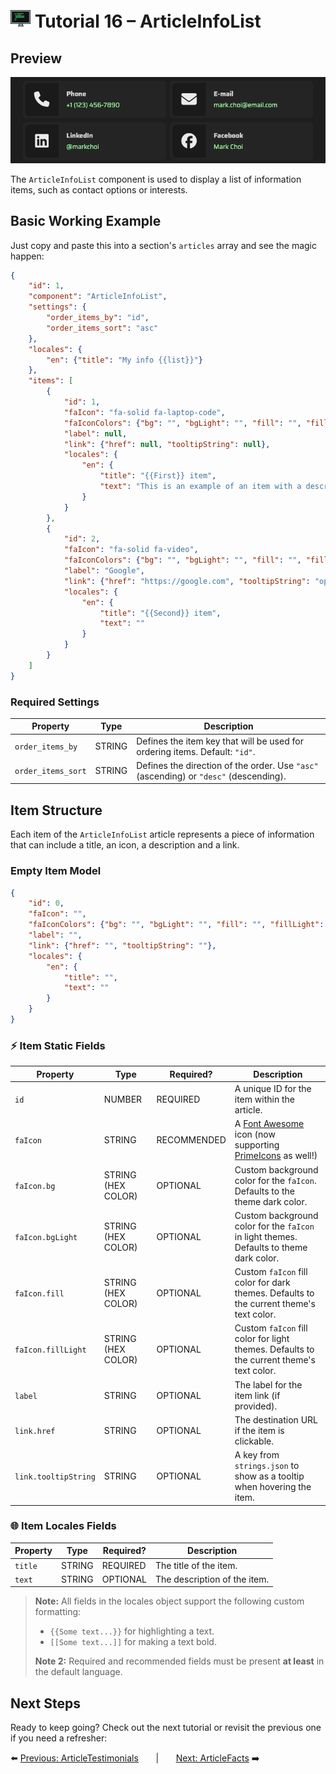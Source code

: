 # <img src="../assets/logo.png"> Tutorial 16 – ArticleInfoList

## Preview

![alt preview](../assets/article-info-list-preview.png)

The `ArticleInfoList` component is used to display a list of information items, such as contact options or interests.

## Basic Working Example

Just copy and paste this into a section's `articles` array and see the magic happen:

```json
{
    "id": 1,
    "component": "ArticleInfoList",
    "settings": {
        "order_items_by": "id",
        "order_items_sort": "asc"
    },
    "locales": {
        "en": {"title": "My info {{list}}"}
    },
    "items": [
        {
            "id": 1,
            "faIcon": "fa-solid fa-laptop-code",
            "faIconColors": {"bg": "", "bgLight": "", "fill": "", "fillLight": ""},
            "label": null,
            "link": {"href": null, "tooltipString": null},
            "locales": {
                "en": {
                    "title": "{{First}} item",
                    "text": "This is an example of an item with a description."
                }
            }
        },
        {
            "id": 2,
            "faIcon": "fa-solid fa-video",
            "faIconColors": {"bg": "", "bgLight": "", "fill": "", "fillLight": ""},
            "label": "Google",
            "link": {"href": "https://google.com", "tooltipString": "open_website"},
            "locales": {
                "en": {
                    "title": "{{Second}} item",
                    "text": ""
                }
            }
        }
    ]
}
```

### Required Settings

| Property                                 | Type    | Description                                                                           |
|------------------------------------------|---------|---------------------------------------------------------------------------------------|
| `order_items_by`                         | STRING  | Defines the item key that will be used for ordering items. Default: `"id"`.           |
| `order_items_sort`                       | STRING  | Defines the direction of the order. Use `"asc"` (ascending) or `"desc"` (descending). |

## Item Structure

Each item of the `ArticleInfoList` article represents a piece of information that can include a title, an icon, a description and a link.

### Empty Item Model
```json
{
    "id": 0,
    "faIcon": "",
    "faIconColors": {"bg": "", "bgLight": "", "fill": "", "fillLight": ""},
    "label": "",
    "link": {"href": "", "tooltipString": ""},
    "locales": {
        "en": {
            "title": "",
            "text": ""
        }
    }
}
```

### ⚡ Item Static Fields

| Property                | Type               | Required?   | Description                                                                                                                                          |
|-------------------------|--------------------|-------------|------------------------------------------------------------------------------------------------------------------------------------------------------|
| `id`                    | NUMBER             | REQUIRED    | A unique ID for the item within the article.                                                                                                         |
| `faIcon`                | STRING             | RECOMMENDED | A [Font Awesome](https://fontawesome.com/search?ic=free) icon (now supporting [PrimeIcons](https://www.primefaces.org/diamond/icons.xhtml) as well!) |
| `faIcon.bg`             | STRING (HEX COLOR) | OPTIONAL    | Custom background color for the `faIcon`. Defaults to the theme dark color.                                                                          |
| `faIcon.bgLight`        | STRING (HEX COLOR) | OPTIONAL    | Custom background color for the `faIcon` in light themes. Defaults to theme dark color.                                                              |
| `faIcon.fill`           | STRING (HEX COLOR) | OPTIONAL    | Custom `faIcon` fill color for dark themes. Defaults to the current theme's text color.                                                              |
| `faIcon.fillLight`      | STRING (HEX COLOR) | OPTIONAL    | Custom `faIcon` fill color for light themes. Defaults to the current theme's text color.                                                             |
| `label`                 | STRING             | OPTIONAL    | The label for the item link (if provided).                                                                                                           | 
| `link.href`             | STRING             | OPTIONAL    | The destination URL if the item is clickable.                                                                                                        |
| `link.tooltipString`    | STRING             | OPTIONAL    | A key from `strings.json` to show as a tooltip when hovering the item.                                                                               |

### 🌐 Item Locales Fields

| Property | Type   | Required? | Description                  |
|----------|--------|-----------|------------------------------|
| `title`  | STRING | REQUIRED  | The title of the item.       |
| `text`   | STRING | OPTIONAL  | The description of the item. |

> **Note:** All fields in the locales object support the following custom formatting:
>- `{{Some text...}}` for highlighting a text.
>- `[[Some text...]]` for making a text bold.
>
> **Note 2:** Required and recommended fields must be present **at least** in the default language.

## Next Steps
Ready to keep going? Check out the next tutorial or revisit the previous one if you need a refresher:

⬅️ [Previous: ArticleTestimonials](./TUTORIAL_15_ARTICLE_TESTIMONIALS.md)
&nbsp;&nbsp;&nbsp;&nbsp;&nbsp;&nbsp;|&nbsp;&nbsp;&nbsp;&nbsp;&nbsp;&nbsp;
[Next: ArticleFacts](./TUTORIAL_17_ARTICLE_FACTS.md) ➡️ 
